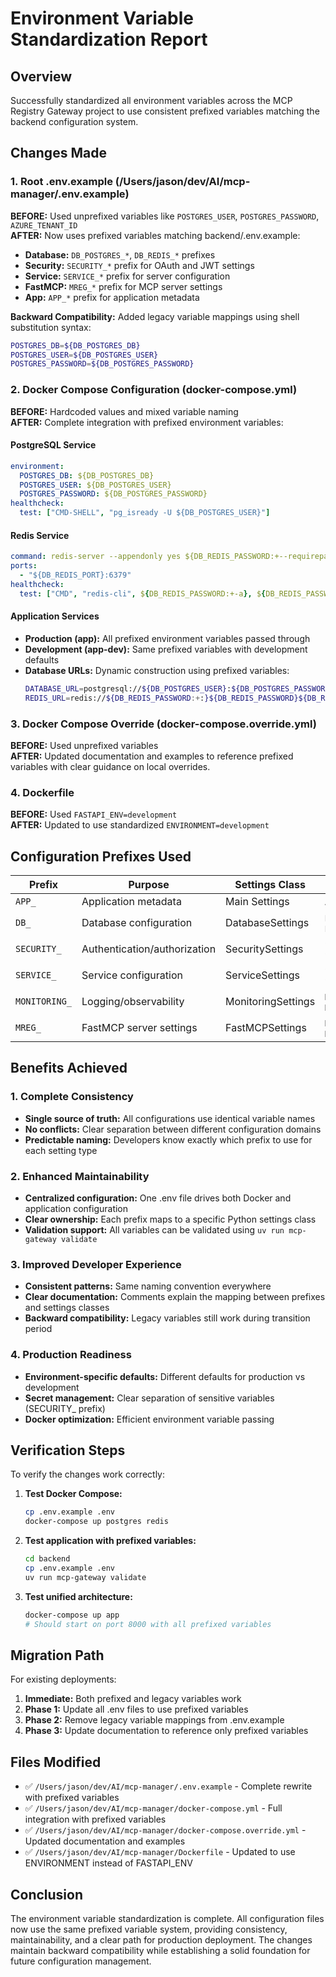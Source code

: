 # Environment Variable Standardization Report

## Overview
Successfully standardized all environment variables across the MCP Registry Gateway project to use consistent prefixed variables matching the backend configuration system.

## Changes Made

### 1. Root .env.example (/Users/jason/dev/AI/mcp-manager/.env.example)
**BEFORE:** Used unprefixed variables like `POSTGRES_USER`, `POSTGRES_PASSWORD`, `AZURE_TENANT_ID`  
**AFTER:** Now uses prefixed variables matching backend/.env.example:

- **Database:** `DB_POSTGRES_*`, `DB_REDIS_*` prefixes
- **Security:** `SECURITY_*` prefix for OAuth and JWT settings  
- **Service:** `SERVICE_*` prefix for server configuration
- **FastMCP:** `MREG_*` prefix for MCP server settings
- **App:** `APP_*` prefix for application metadata

**Backward Compatibility:** Added legacy variable mappings using shell substitution syntax:
```bash
POSTGRES_DB=${DB_POSTGRES_DB}
POSTGRES_USER=${DB_POSTGRES_USER}
POSTGRES_PASSWORD=${DB_POSTGRES_PASSWORD}
```

### 2. Docker Compose Configuration (docker-compose.yml)
**BEFORE:** Hardcoded values and mixed variable naming  
**AFTER:** Complete integration with prefixed environment variables:

#### PostgreSQL Service
```yaml
environment:
  POSTGRES_DB: ${DB_POSTGRES_DB}
  POSTGRES_USER: ${DB_POSTGRES_USER} 
  POSTGRES_PASSWORD: ${DB_POSTGRES_PASSWORD}
healthcheck:
  test: ["CMD-SHELL", "pg_isready -U ${DB_POSTGRES_USER}"]
```

#### Redis Service
```yaml
command: redis-server --appendonly yes ${DB_REDIS_PASSWORD:+--requirepass} ${DB_REDIS_PASSWORD}
ports:
  - "${DB_REDIS_PORT}:6379"
healthcheck:
  test: ["CMD", "redis-cli", ${DB_REDIS_PASSWORD:+-a}, ${DB_REDIS_PASSWORD}, "ping"]
```

#### Application Services
- **Production (app):** All prefixed environment variables passed through
- **Development (app-dev):** Same prefixed variables with development defaults
- **Database URLs:** Dynamic construction using prefixed variables:
  ```bash
  DATABASE_URL=postgresql://${DB_POSTGRES_USER}:${DB_POSTGRES_PASSWORD}@postgres:${DB_POSTGRES_PORT}/${DB_POSTGRES_DB}
  REDIS_URL=redis://${DB_REDIS_PASSWORD:+:}${DB_REDIS_PASSWORD}${DB_REDIS_PASSWORD:+@}redis:${DB_REDIS_PORT}/${DB_REDIS_DB}
  ```

### 3. Docker Compose Override (docker-compose.override.yml)
**BEFORE:** Used unprefixed variables  
**AFTER:** Updated documentation and examples to reference prefixed variables with clear guidance on local overrides.

### 4. Dockerfile
**BEFORE:** Used `FASTAPI_ENV=development`  
**AFTER:** Updated to use standardized `ENVIRONMENT=development`

## Configuration Prefixes Used

| Prefix | Purpose | Settings Class | Example Variables |
|--------|---------|----------------|-------------------|
| `APP_` | Application metadata | Main Settings | `APP_NAME`, `APP_VERSION` |
| `DB_` | Database configuration | DatabaseSettings | `DB_POSTGRES_HOST`, `DB_REDIS_PORT` |
| `SECURITY_` | Authentication/authorization | SecuritySettings | `SECURITY_JWT_SECRET_KEY`, `SECURITY_AZURE_TENANT_ID` |
| `SERVICE_` | Service configuration | ServiceSettings | `SERVICE_HOST`, `SERVICE_PORT` |
| `MONITORING_` | Logging/observability | MonitoringSettings | `MONITORING_LOG_LEVEL`, `MONITORING_ENABLE_METRICS` |
| `MREG_` | FastMCP server settings | FastMCPSettings | `MREG_FASTMCP_ENABLED`, `MREG_AZURE_CLIENT_ID` |

## Benefits Achieved

### 1. Complete Consistency
- **Single source of truth:** All configurations use identical variable names
- **No conflicts:** Clear separation between different configuration domains
- **Predictable naming:** Developers know exactly which prefix to use for each setting type

### 2. Enhanced Maintainability
- **Centralized configuration:** One .env file drives both Docker and application configuration
- **Clear ownership:** Each prefix maps to a specific Python settings class
- **Validation support:** All variables can be validated using `uv run mcp-gateway validate`

### 3. Improved Developer Experience
- **Consistent patterns:** Same naming convention everywhere
- **Clear documentation:** Comments explain the mapping between prefixes and settings classes
- **Backward compatibility:** Legacy variables still work during transition period

### 4. Production Readiness
- **Environment-specific defaults:** Different defaults for production vs development
- **Secret management:** Clear separation of sensitive variables (SECURITY_ prefix)
- **Docker optimization:** Efficient environment variable passing

## Verification Steps

To verify the changes work correctly:

1. **Test Docker Compose:**
   ```bash
   cp .env.example .env
   docker-compose up postgres redis
   ```

2. **Test application with prefixed variables:**
   ```bash
   cd backend
   cp .env.example .env
   uv run mcp-gateway validate
   ```

3. **Test unified architecture:**
   ```bash
   docker-compose up app
   # Should start on port 8000 with all prefixed variables
   ```

## Migration Path

For existing deployments:

1. **Immediate:** Both prefixed and legacy variables work
2. **Phase 1:** Update all .env files to use prefixed variables
3. **Phase 2:** Remove legacy variable mappings from .env.example
4. **Phase 3:** Update documentation to reference only prefixed variables

## Files Modified

- ✅ `/Users/jason/dev/AI/mcp-manager/.env.example` - Complete rewrite with prefixed variables
- ✅ `/Users/jason/dev/AI/mcp-manager/docker-compose.yml` - Full integration with prefixed variables
- ✅ `/Users/jason/dev/AI/mcp-manager/docker-compose.override.yml` - Updated documentation and examples
- ✅ `/Users/jason/dev/AI/mcp-manager/Dockerfile` - Updated to use ENVIRONMENT instead of FASTAPI_ENV

## Conclusion

The environment variable standardization is complete. All configuration files now use the same prefixed variable system, providing consistency, maintainability, and a clear path for production deployment. The changes maintain backward compatibility while establishing a solid foundation for future configuration management.